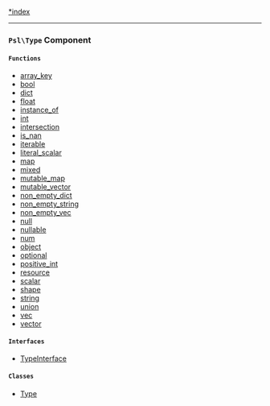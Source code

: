 <!--
    This markdown file was generated using `docs/documenter.php`.

    Any edits to it will likely be lost.
-->

[*index](./../README.md)

---

### `Psl\Type` Component

#### `Functions`

- [array_key](./../../src/Psl/Type/array_key.php#L10)
- [bool](./../../src/Psl/Type/bool.php#L10)
- [dict](./../../src/Psl/Type/dict.php#L16)
- [float](./../../src/Psl/Type/float.php#L10)
- [instance_of](./../../src/Psl/Type/instance_of.php#L14)
- [int](./../../src/Psl/Type/int.php#L10)
- [intersection](./../../src/Psl/Type/intersection.php#L18)
- [is_nan](./../../src/Psl/Type/is_nan.php#L14)
- [iterable](./../../src/Psl/Type/iterable.php#L16)
- [literal_scalar](./../../src/Psl/Type/literal_scalar.php#L14)
- [map](./../../src/Psl/Type/map.php#L18)
- [mixed](./../../src/Psl/Type/mixed.php#L10)
- [mutable_map](./../../src/Psl/Type/mutable_map.php#L18)
- [mutable_vector](./../../src/Psl/Type/mutable_vector.php#L16)
- [non_empty_dict](./../../src/Psl/Type/non_empty_dict.php#L16)
- [non_empty_string](./../../src/Psl/Type/non_empty_string.php#L10)
- [non_empty_vec](./../../src/Psl/Type/non_empty_vec.php#L14)
- [null](./../../src/Psl/Type/null.php#L10)
- [nullable](./../../src/Psl/Type/nullable.php#L14)
- [num](./../../src/Psl/Type/num.php#L10)
- [object](./../../src/Psl/Type/object.php#L10)
- [optional](./../../src/Psl/Type/optional.php#L14)
- [positive_int](./../../src/Psl/Type/positive_int.php#L10)
- [resource](./../../src/Psl/Type/resource.php#L12)
- [scalar](./../../src/Psl/Type/scalar.php#L10)
- [shape](./../../src/Psl/Type/shape.php#L15)
- [string](./../../src/Psl/Type/string.php#L10)
- [union](./../../src/Psl/Type/union.php#L16)
- [vec](./../../src/Psl/Type/vec.php#L14)
- [vector](./../../src/Psl/Type/vector.php#L16)

#### `Interfaces`

- [TypeInterface](./../../src/Psl/Type/TypeInterface.php#L14)

#### `Classes`

- [Type](./../../src/Psl/Type/Type.php#L15)


